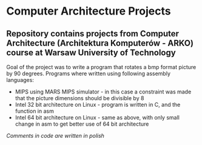 # Computer Architecture Projects
## Repository contains projects from Computer Architecture (Architektura Komputerów - ARKO) course at Warsaw University of Technology
Goal of the project was to write a program that rotates a bmp format picture by 90 degrees.
Programs where written using following assembly languages: 
 - MIPS using MARS MIPS simulator - in this case a constraint was made that the picture dimensions should be divisible by 8
 - Intel 32 bit architecture on Linux - program is written in C, and the function in asm
 - Intel 64 bit architecture on Linux - same as above, with only small change in asm to get better use of 64 bit architecture

*Comments in code are written in polish*  
